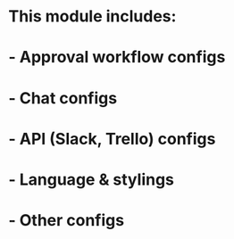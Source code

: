 # This module includes:
#   -   Approval workflow configs
#   -   Chat configs
#   -   API (Slack, Trello) configs
#   -   Language & stylings
#   -   Other configs